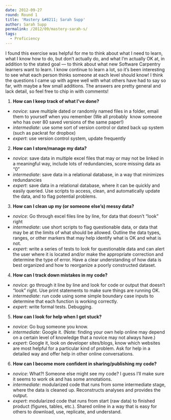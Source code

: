 ```yaml
---
date: 2012-09-27
round: Round 1
title: 'Mastery &#8211; Sarah Supp'
author: Sarah Supp
permalink: /2012/09/mastery-sarah-s/
tags:
  - Proficiency
---
```

I found this exercise was helpful for me to think about what I need to learn, what I know how to do, but don&#8217;t actually do, and what I&#8217;m actually OK at, in addition to the stated goal &#8212; to think about what new Software Carpentry learners want to learn. I know continue to learn a lot, so it&#8217;s been interesting to see what each person thinks someone at each level should know! I think the questions I came up with agree well with what others have had to say so far, with maybe a few small additions. The answers are pretty general and lack detail, so feel free to chip in with comments!

1. **How can I keep track of what I&#8217;ve done?**

*   *novice*: save multiple dated or randomly named files in a folder, email them to yourself when you remember (We all probably  know someone who has over 80 saved versions of the same paper!)
*   *intermediate*: use some sort of version control or dated back up system (such as packrat for dropbox)
*   *expert*: use version control system, update frequently

2. **How can I store/manage my data?**

*   *novice*: save data in multiple excel files that may or may not be linked in a meaningful way, include lots of redundancies, score missing data as &#8220;0&#8221;
*   *intermediate*: save data in a relational database, in a way that minimizes redundancies
*   *expert*: save data in a relational database, where it can be quickly and easily queried. Use scripts to access, clean, and automatically update the data, and to flag potential problems.

3. **How can I clean up my (or someone else&#8217;s) messy data?**

*   *novice*: Go through excel files line by line, for data that doesn&#8217;t &#8220;look&#8221; right
*   *intermediate*: use short scripts to flag questionable data, or data that may be at the limits of what should be allowed. Outline the data types, ranges, or other markers that may help identify what is OK and what is not.
*   *expert*: write a series of tests to look for questionable data and can alert the user where it is located and/or make the appropriate correction and determine the type of error. Have a clear understanding of how data is best organized and how to reorganize a poorly constructed dataset.

4. **How can I track down mistakes in my code?**

*   *novice*: go through it line by line and look for code or output that doesn&#8217;t &#8220;look&#8221; right. Use print statements to make sure things are running OK.
*   *intermediate*: run code using some simple boundary case inputs to determine that each function is working correctly.
*   *expert*: write formal tests. Debugging.

5. **How can I look for help when I get stuck?**

*   *novice*: Go bug someone you know.
*   *intermediate*: Google it. (Note: finding your own help online may depend on a certain level of knowledge that a novice may not always have.)
*   *expert*: Google it, look on developer sites/blogs, know which websites are most helpful for a particular kind of problem. Ask for help in a detailed way and offer help in other online conversations.

6. **How can I become more confident in sharing/publishing my code?**

*   *novice*: What?! Someone else might see my code? I guess I&#8217;ll make sure it seems to work ok and has some annotations.
*   *intermediate*: modularized code that runs from some intermediate stage, where the data is cleaned up. Reconstructs analyses and provides the output.
*   *expert*: modularized code that runs from start (raw data) to finished product (figures, tables, etc.). Shared online in a way that is easy for others to download, use, replicate, and understand.

&nbsp;
